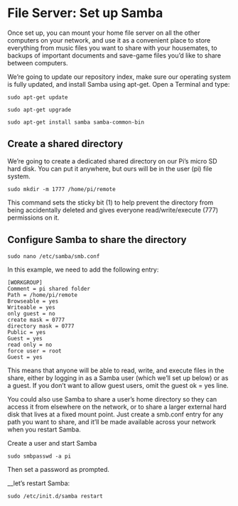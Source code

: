 # File Server: Set up Samba

Once set up, you can mount your home file server on all the other computers on your network, and use it as a convenient place to store everything from music files you want to share with your housemates, to backups of important documents and save-game files you’d like to share between computers.

We’re going to update our repository index, make sure our operating system is fully updated, and install Samba using apt-get. Open a Terminal and type:

```
sudo apt-get update

sudo apt-get upgrade

sudo apt-get install samba samba-common-bin
```
## Create a shared directory

We’re going to create a dedicated shared directory on our Pi’s micro SD hard disk. You can put it anywhere, but ours will be in the user (pi) file system.

```
sudo mkdir -m 1777 /home/pi/remote
```
This command sets the sticky bit (1) to help prevent the directory from being accidentally deleted and gives everyone read/write/execute (777) permissions on it.

## Configure Samba to share the directory

```
sudo nano /etc/samba/smb.conf
```

In this example, we need to add the following entry:

```
[WORKGROUP]
Comment = pi shared folder
Path = /home/pi/remote
Browseable = yes
Writeable = yes
only guest = no
create mask = 0777
directory mask = 0777
Public = yes
Guest = yes
read only = no
force user = root
Guest = yes
```

This means that anyone will be able to read, write, and execute files in the share, either by logging in as a Samba user (which we’ll set up below) or as a guest. If you don’t want to allow guest users, omit the guest ok = yes line.

You could also use Samba to share a user’s home directory so they can access it from elsewhere on the network, or to share a larger external hard disk that lives at a fixed mount point. Just create a smb.conf entry for any path you want to share, and it’ll be made available across your network when you restart Samba.

Create a user and start Samba

```sudo smbpasswd -a pi```

Then set a password as prompted.

__let’s restart Samba:

```sudo /etc/init.d/samba restart```


